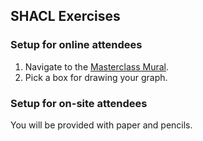 ## SHACL Exercises


### Setup for online attendees
1. Navigate to the [Masterclass Mural](https://app.mural.co/t/insightanddata2452/m/insightanddata2452/1683266807225/0c6f732982e9e4a8d91617f51e7f5e90b9b6622f?sender=u991451fe02d02df8927f1239).
2. Pick a box for drawing your graph.

### Setup for on-site attendees
You will be provided with paper and pencils. 


